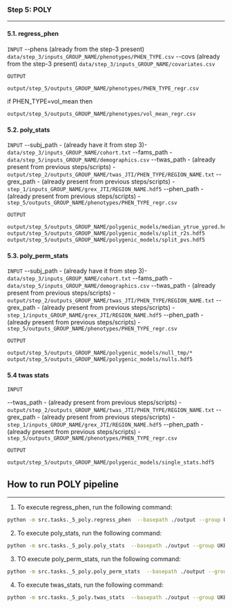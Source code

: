 
### Step 5: POLY
<hr />

#### 5.1. regress_phen
`INPUT`
--phens (already from the step-3 present)
`data/step_3/inputs_GROUP_NAME/phenotypes/PHEN_TYPE.csv`
--covs (already from the step-3 present)
`data/step_3/inputs_GROUP_NAME/covariates.csv`

`OUTPUT`

```bash
output/step_5/outputs_GROUP_NAME/phenotypes/PHEN_TYPE_regr.csv
```
if PHEN_TYPE=vol_mean then 
```bash
output/step_5/outputs_GROUP_NAME/phenotypes/vol_mean_regr.csv
```

#### 5.2. poly_stats

`INPUT`
--subj_path - (already have it from step 3)- `data/step_3/inputs_GROUP_NAME/cohort.txt`
--fams_path - `data/step_5/inputs_GROUP_NAME/demographics.csv`
--twas_path - (already present from previous steps/scripts) - `output/step_2/outputs_GROUP_NAME/twas_JTI/PHEN_TYPE/REGION_NAME.txt`
--grex_path -  (already present from previous steps/scripts) - `step_1/inputs_GROUP_NAME/grex_JTI/REGION_NAME.hdf5`
--phen_path -  (already present from previous steps/scripts) - `step_5/outputs_GROUP_NAME/phenotypes/PHEN_TYPE_regr.csv`

`OUTPUT`
```bash
output/step_5/outputs_GROUP_NAME/polygenic_models/median_ytrue_ypred.hdf5
output/step_5/outputs_GROUP_NAME/polygenic_models/split_r2s.hdf5
output/step_5/outputs_GROUP_NAME/polygenic_models/split_pvs.hdf5
```



#### 5.3. poly_perm_stats

`INPUT`
--subj_path - (already have it from step 3)- `data/step_3/inputs_GROUP_NAME/cohort.txt`
--fams_path - `data/step_5/inputs_GROUP_NAME/demographics.csv`
--twas_path - (already present from previous steps/scripts) - `output/step_2/outputs_GROUP_NAME/twas_JTI/PHEN_TYPE/REGION_NAME.txt`
--grex_path -  (already present from previous steps/scripts) - `step_1/inputs_GROUP_NAME/grex_JTI/REGION_NAME.hdf5`
--phen_path -  (already present from previous steps/scripts) - `step_5/outputs_GROUP_NAME/phenotypes/PHEN_TYPE_regr.csv`


`OUTPUT`
```bash
output/step_5/outputs_GROUP_NAME/polygenic_models/null_tmp/*
output/step_5/outputs_GROUP_NAME/polygenic_models/nulls.hdf5
```


#### 5.4 twas stats
`INPUT`

--twas_path - (already present from previous steps/scripts) - `output/step_2/outputs_GROUP_NAME/twas_JTI/PHEN_TYPE/REGION_NAME.txt`
--grex_path -  (already present from previous steps/scripts) - `step_1/inputs_GROUP_NAME/grex_JTI/REGION_NAME.hdf5`
--phen_path -  (already present from previous steps/scripts) - `step_5/outputs_GROUP_NAME/phenotypes/PHEN_TYPE_regr.csv`



`OUTPUT`

```bash
output/step_5/outputs_GROUP_NAME/polygenic_models/single_stats.hdf5
```







## How to run POLY pipeline
<hr />

1. To execute regress_phen, run the following command:
```bash
python -m src.tasks._5_poly.regress_phen  --basepath ./output --group UKB
```


2. To execute poly_stats, run the following command:
```bash
python -m src.tasks._5_poly.poly_stats  --basepath ./output --group UKB
```

3. TO execute poly_perm_stats, run the following command:
```bash
python -m src.tasks._5_poly.poly_perm_stats  --basepath ./output --group UKB
```

4. To execute twas_stats, run the following command:
```bash
python -m src.tasks._5_poly.twas_stats  --basepath ./output --group UKB
```

